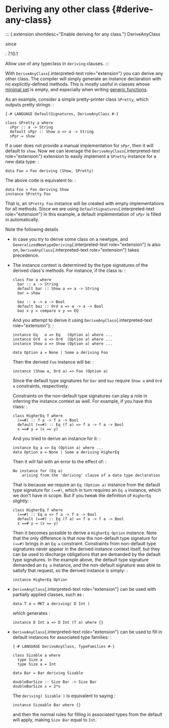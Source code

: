 Deriving any other class {#derive-any-class}
========================

::: {.extension shortdesc="Enable deriving for any class."}
DeriveAnyClass

since

:   7.10.1

Allow use of any typeclass in `deriving` clauses.
:::

With `DeriveAnyClass`{.interpreted-text role="extension"} you can derive
any other class. The compiler will simply generate an instance
declaration with no explicitly-defined methods. This is mostly useful in
classes whose [minimal set](#minimal-pragma) is empty, and especially
when writing [generic functions](#generic-programming).

As an example, consider a simple pretty-printer class `SPretty`, which
outputs pretty strings: :

    {-# LANGUAGE DefaultSignatures, DeriveAnyClass #-}

    class SPretty a where
      sPpr :: a -> String
      default sPpr :: Show a => a -> String
      sPpr = show

If a user does not provide a manual implementation for `sPpr`, then it
will default to `show`. Now we can leverage the
`DeriveAnyClass`{.interpreted-text role="extension"} extension to easily
implement a `SPretty` instance for a new data type: :

    data Foo = Foo deriving (Show, SPretty)

The above code is equivalent to: :

    data Foo = Foo deriving Show
    instance SPretty Foo

That is, an `SPretty Foo` instance will be created with empty
implementations for all methods. Since we are using
`DefaultSignatures`{.interpreted-text role="extension"} in this example,
a default implementation of `sPpr` is filled in automatically.

Note the following details

-   In case you try to derive some class on a newtype, and
    `GeneralizedNewtypeDeriving`{.interpreted-text role="extension"} is
    also on, `DeriveAnyClass`{.interpreted-text role="extension"} takes
    precedence.
-   The instance context is determined by the type signatures of the
    derived class\'s methods. For instance, if the class is: :

        class Foo a where
          bar :: a -> String
          default bar :: Show a => a -> String
          bar = show

          baz :: a -> a -> Bool
          default baz :: Ord a => a -> a -> Bool
          baz x y = compare x y == EQ

    And you attempt to derive it using
    `DeriveAnyClass`{.interpreted-text role="extension"}: :

        instance Eq   a => Eq   (Option a) where ...
        instance Ord  a => Ord  (Option a) where ...
        instance Show a => Show (Option a) where ...

        data Option a = None | Some a deriving Foo

    Then the derived `Foo` instance will be: :

        instance (Show a, Ord a) => Foo (Option a)

    Since the default type signatures for `bar` and `baz` require
    `Show a` and `Ord a` constraints, respectively.

    Constraints on the non-default type signatures can play a role in
    inferring the instance context as well. For example, if you have
    this class: :

        class HigherEq f where
          (==#) :: f a -> f a -> Bool
          default (==#) :: Eq (f a) => f a -> f a -> Bool
          x ==# y = (x == y)

    And you tried to derive an instance for it: :

        instance Eq a => Eq (Option a) where ...
        data Option a = None | Some a deriving HigherEq

    Then it will fail with an error to the effect of: :

        No instance for (Eq a)
            arising from the 'deriving' clause of a data type declaration

    That is because we require an `Eq (Option a)` instance from the
    default type signature for `(==#)`, which in turn requires an `Eq a`
    instance, which we don\'t have in scope. But if you tweak the
    definition of `HigherEq` slightly: :

        class HigherEq f where
          (==#) :: Eq a => f a -> f a -> Bool
          default (==#) :: Eq (f a) => f a -> f a -> Bool
          x ==# y = (x == y)

    Then it becomes possible to derive a `HigherEq Option` instance.
    Note that the only difference is that now the non-default type
    signature for `(==#)` brings in an `Eq a` constraint. Constraints
    from non-default type signatures never appear in the derived
    instance context itself, but they can be used to discharge
    obligations that are demanded by the default type signatures. In the
    example above, the default type signature demanded an `Eq a`
    instance, and the non-default signature was able to satisfy that
    request, so the derived instance is simply: :

        instance HigherEq Option

-   `DeriveAnyClass`{.interpreted-text role="extension"} can be used
    with partially applied classes, such as :

        data T a = MKT a deriving( D Int )

    which generates :

        instance D Int a => D Int (T a) where {}

-   `DeriveAnyClass`{.interpreted-text role="extension"} can be used to
    fill in default instances for associated type families: :

        {-# LANGUAGE DeriveAnyClass, TypeFamilies #-}

        class Sizable a where
          type Size a
          type Size a = Int

        data Bar = Bar deriving Sizable

        doubleBarSize :: Size Bar -> Size Bar
        doubleBarSize s = 2*s

    The `deriving( Sizable )` is equivalent to saying :

        instance Sizeable Bar where {}

    and then the normal rules for filling in associated types from the
    default will apply, making `Size Bar` equal to `Int`.
